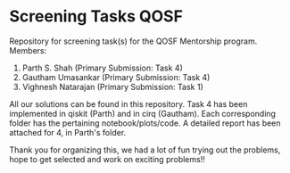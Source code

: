 # Screening Tasks QOSF
Repository for screening task(s) for the QOSF Mentorship program.
Members:
1. Parth S. Shah (Primary Submission: Task 4)
2. Gautham Umasankar (Primary Submission: Task 4)
3. Vighnesh Natarajan (Primary Submission: Task 1)

All our solutions can be found in this repository. Task 4 has been implemented in qiskit (Parth) and in cirq (Gautham). 
Each corresponding folder has the pertaining notebook/plots/code. A detailed report has been attached for 4, in Parth's folder.

Thank you for organizing this, we had a lot of fun trying out the problems, hope to get selected and work on exciting problems!!

